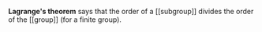 **Lagrange's theorem** says that the order of a [[subgroup]] divides the order of the [[group]] (for a finite group).